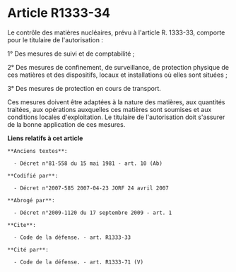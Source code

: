 # Article R1333-34

Le contrôle des matières nucléaires, prévu à l'article R. 1333-33, comporte pour le titulaire de l'autorisation : 

1° Des mesures de suivi et de comptabilité ; 

2° Des mesures de confinement, de surveillance, de protection physique de ces matières et des dispositifs, locaux et
installations où elles sont situées ; 

3° Des mesures de protection en cours de transport. 

Ces mesures doivent être adaptées à la nature des matières, aux quantités traitées, aux opérations auxquelles ces matières
sont soumises et aux conditions locales d'exploitation. Le titulaire de l'autorisation doit s'assurer de la bonne application
de ces mesures.

**Liens relatifs à cet article**

	**Anciens textes**:

	  - Décret n°81-558 du 15 mai 1981 - art. 10 (Ab)

	**Codifié par**:

	  - Décret n°2007-585 2007-04-23 JORF 24 avril 2007

	**Abrogé par**:

	  - Décret n°2009-1120 du 17 septembre 2009 - art. 1

	**Cite**:

	  - Code de la défense. - art. R1333-33

	**Cité par**:

	  - Code de la défense. - art. R1333-71 (V)
